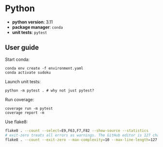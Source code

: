 # Python


 - __python version__: 3.11
 - __package manager__: `conda`
 - __unit tests__: `pytest`


## User guide 

Start conda:

```
conda env create -f environment.yaml
conda activate sudoku
```

Launch unit tests:

```
python -m pytest . # why not just pytest?
```

Run coverage:
```
coverage run -m pytest
coverage report -m
```

Use flake8:
```bash
flake8 . --count --select=E9,F63,F7,F82 --show-source --statistics
# exit-zero treats all errors as warnings. The GitHub editor is 127 chars wide
flake8 . --count --exit-zero --max-complexity=10 --max-line-length=127 --statistics
```